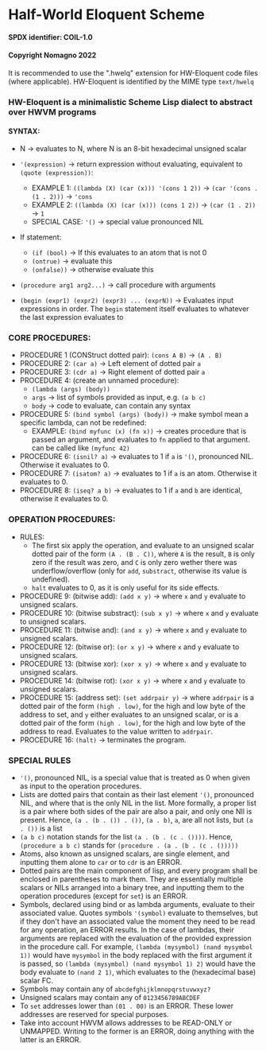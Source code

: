 # Half-World Eloquent Scheme
#### SPDX identifier: COIL-1.0
#### Copyright Nomagno 2022

It is recommended to use the ".hwelq" extension for HW-Eloquent code files (where applicable).
HW-Eloquent is identified by the MIME type `text/hwelq`

### HW-Eloquent is a minimalistic Scheme Lisp dialect to abstract over HWVM programs

#### SYNTAX:
- N -> evaluates to N, where N is an 8-bit hexadecimal unsigned scalar
- `'(expression)` -> return expression without evaluating, equivalent to `(quote (expression))`:
  * EXAMPLE 1: `((lambda (X) (car (x))) '(cons 1 2))` -> `(car '(cons . (1 . 2)))` -> `'cons`
  * EXAMPLE 2: `((lambda (X) (car (x))) (cons 1 2))` -> `(car (1 . 2))` -> `1`
  * SPECIAL CASE: `'()` -> special value pronounced NIL
- If statement:
  * `(if (bool)` -> If this evaluates to an atom that is not 0
  * `(ontrue)`  -> evaluate this
  * `(onfalse))` -> otherwise evaluate this

- `(procedure arg1 arg2...)` -> call procedure with arguments
- `(begin (expr1) (expr2) (expr3) ... (exprN))` -> Evaluates input expressions in order. The `begin` statement 
                                                   itself evaluates to whatever the last expression evaluates to

### CORE PROCEDURES:

- PROCEDURE 1 (CONStruct dotted pair): `(cons A B)` -> `(A . B)`
- PROCEDURE 2: `(car a)`    -> Left element of dotted pair `a`
- PROCEDURE 3: `(cdr a)`    -> Right element of dotted pair `a`
- PROCEDURE 4: (create an unnamed procedure): 
  * `(lambda (args) (body))`
  * `args` -> list of symbols provided as input, e.g. `(a b c)`
  * `body` -> code to evaluate, can contain any syntax
- PROCEDURE 5: `(bind symbol (args) (body))` -> make symbol mean a specific lambda, can not be redefined:
  * EXAMPLE: `(bind myfunc (x) (fn x))` -> creates procedure that is passed an argument,
  and evaluates to `fn` applied to that argument. can be called like `(myfunc 42)`
- PROCEDURE 6: `(isnil? a)` -> evaluates to 1 if `a` is `'()`, pronounced NIL. Otherwise it evaluates to 0.
- PROCEDURE 7: `(isatom? a)` -> evaluates to 1 if `a` is an atom. Otherwise it evaluates to 0.
- PROCEDURE 8: `(iseq? a b)` -> evaluates to 1 if `a` and `b` are identical, otherwise it evaluates to 0.

### OPERATION PROCEDURES:
- RULES:
  * The first six apply the operation, and evaluate to an unsigned scalar dotted pair of the form `(A . (B . C))`, where `A` is the result, `B` is only zero 
  if the result was zero,  and `C` is only zero wether there was underflow/overflow (only for `add`, `substract`, otherwise its value is undefined).
  * `halt` evaluates to 0, as it is only useful for its side effects.
- PROCEDURE 9: (bitwise add): `(add x y)` -> where `x` and `y` evaluate to unsigned scalars.
- PROCEDURE 10: (bitwise substract): `(sub x y)` -> where `x` and `y` evaluate to unsigned scalars.
- PROCEDURE 11: (bitwise and): `(and x y)` -> where `x` and `y` evaluate to unsigned scalars.
- PROCEDURE 12: (bitwise or): `(or x y)` -> where `x` and `y` evaluate to unsigned scalars.
- PROCEDURE 13: (bitwise xor): `(xor x y)` -> where `x` and `y` evaluate to unsigned scalars.
- PROCEDURE 14: (bitwise rot): `(xor x y)` -> where `x` and `y` evaluate to unsigned scalars.
- PROCEDURE 15: (address set): `(set addrpair y)` -> where `addrpair` is a dotted pair of the form `(high . low)`, 
  for the high and low byte of the address to set, and `y` either evaluates to an unsigned scalar, or is a dotted pair of the form `(high . low)`,
  for the high and low byte of the address to read. Evaluates to the value written to `addrpair`.
- PROCEDURE 16: `(halt)` -> terminates the program.

### SPECIAL RULES
- `'()`, pronounced NIL, is a special value that is treated as 0 when given as input to the operation procedures.
- Lists are dotted pairs that contain as their last element `'()`, pronounced NIL, and where that is the only NIL in the list. More formally, 
  a proper list is a pair where both sides of the pair are also a pair, and only one NIl is present. 
  Hence, `(a . (b . ()) . ())`, `(a . b)`, `a`, are all not lists, but `(a . ())` is a list
- `(a b c)` notation stands for the list `(a . (b . (c . ())))`. Hence, `(procedure a b c)` stands for `(procedure . (a . (b . (c . ()))))`
- Atoms, also known as unsigned scalars, are single element, and inputting them alone to `car` or to `cdr` is an ERROR.
- Dotted pairs are the main component of lisp, and every program shall be enclosed in parentheses to mark them. 
  They are essentially multiple scalars or NILs arranged into a binary tree, and inputting them to the operation procedures (except for `set`) is an ERROR.
- Symbols, declared using bind or as lambda arguments, evaluate to their associated value. Quotes symbols `'(symbol)` evaluate to 
  themselves, but if they don't have an associated value the moment they need to be read for any operation, an ERROR results. 
  In the case of lambdas, their arguments are replaced with the evaluation of the provided expression in the procedure call.
  For example, `(lambda (mysymbol) (nand mysymbol 1))` would have `mysymbol` in the body replaced with the first argument it is passed,
  so `(lambda (mysymbol) (nand mysymbol 1) 2)` would have the body evaluate to `(nand 2 1)`, which evaluates to the (hexadecimal base) scalar FC.
- Symbols may contain any of `abcdefghijklmnopqrstuvwxyz?`
- Unsigned scalars may contain any of `0123456789ABCDEF`
- To `set` addresses lower than `(01 . 00)` is an ERROR. These lower addresses are reserved for special purposes.
- Take into account HWVM allows addresses to be READ-ONLY or UNMAPPED. Writing to the former is an ERROR, doing anything with the latter is an ERROR.
